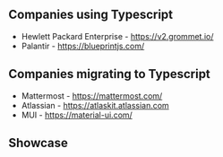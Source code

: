## Companies using Typescript
* Hewlett Packard Enterprise - https://v2.grommet.io/
* Palantir - https://blueprintjs.com/

## Companies migrating to Typescript
* Mattermost - https://mattermost.com/
* Atlassian - https://atlaskit.atlassian.com
* MUI - https://material-ui.com/

## Showcase
